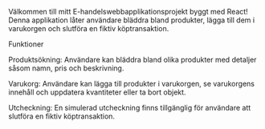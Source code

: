 Välkommen till mitt E-handelswebbapplikationsprojekt byggt med React!
Denna applikation låter användare bläddra bland produkter, lägga till dem i varukorgen och slutföra en fiktiv köptransaktion.

Funktioner

Produktsökning: Användare kan bläddra bland olika produkter med detaljer såsom namn, pris och beskrivning.

Varukorg: Användare kan lägga till produkter i varukorgen, se varukorgens innehåll och uppdatera kvantiteter eller ta bort objekt.

Utcheckning: En simulerad utcheckning finns tillgänglig för användare att slutföra en fiktiv köptransaktion.

